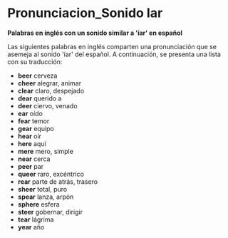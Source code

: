 # Pronunciacion_Sonido Iar



**Palabras en inglés con un sonido similar a 'íar' en español**

Las siguientes palabras en inglés comparten una pronunciación que se asemeja al sonido 'íar' del español. A continuación, se presenta una lista con su traducción:

*   **beer**    cerveza
*   **cheer**    alegrar, animar
*   **clear**    claro, despejado
*   **dear**    querido a
*   **deer**    ciervo, venado
*   **ear**    oído
*   **fear**    temor
*   **gear**    equipo
*   **hear**    oír
*   **here**    aquí
*   **mere**    mero, simple
*   **near**    cerca
*   **peer**    par
*   **queer**    raro, excéntrico
*   **rear**    parte de atrás, trasero
*   **sheer**    total, puro
*   **spear**    lanza, arpón
*   **sphere**    esfera
*   **steer**    gobernar, dirigir
*   **tear**    lágrima
*   **year**    año
